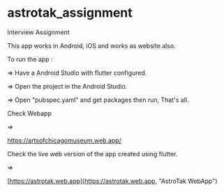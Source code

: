 # astrotak_assignment

Interview Assignment


This app works in Android, iOS and works as website also.

To run the app :

=> Have a Android Studio with flutter configured.

=> Open the project in the Android Studio.

=> Open "pubspec.yaml" and get packages then run, That's all.

Check Webapp

=>

https://artsofchicagomuseum.web.app/


Check the live web version of the app created using flutter.

=>

[https://astrotak.web.app](https://astrotak.web.app, "AstroTak WebApp")
